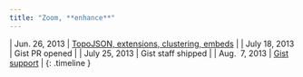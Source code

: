 ```yaml
---
title: "Zoom, **enhance**"
---
```


| Jun. 26, 2013 | [TopoJSON, extensions, clustering, embeds](https://github.com/blog/1541-geojson-rendering-improvements) |
| July 18, 2013 | Gist PR opened |
| July 25, 2013 | Gist staff shipped |
| Aug. &nbsp;7, 2013 | [Gist support](https://github.com/blog/1576-gist-meets-geojson) |
{: .timeline }
